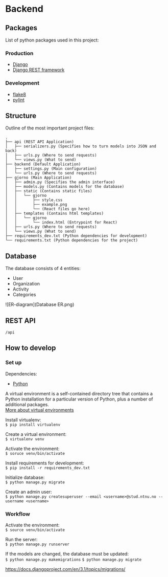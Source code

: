 # Backend

## Packages

List of python packages used in this project:

### Production

- [Django](https://www.djangoproject.com/)
- [Django REST framework](https://www.django-rest-framework.org/)

### Development

- [flake8](https://flake8.pycqa.org/en/latest/)
- [pylint](https://www.pylint.org/)

## Structure

Outline of the most important project files:

```
.
├── api (REST API Application)
│   ├── serializers.py (Specifies how to turn models into JSON and back)
│   ├── urls.py (Where to send requests)
│   └── views.py (What to send)
├── backend (Default Application)
│   ├── settings.py (Main configuration)
│   └── urls.py (Where to send requests)
├── gjorno (Main Application)
│   ├── admin.py (Specifies the admin interface)
│   ├── models.py (Contains models for the database)
│   ├── static (Contains static files)
│   │   └── gjorno
│   │       ├── style.css
│   │       ├── example.png
│   │       └── (React files go here)
│   ├── templates (Contains html templates)
│   │   └── gjorno
│   │       └── index.html (Entrypoint for React)
│   ├── urls.py (Where to send requests)
│   └── views.py (What to send)
├── requirements_dev.txt (Python dependencies for development)
└── requirements.txt (Python dependencies for the project)
```
## Database
The database consists of 4 entities:
- User
- Organization
- Activity 
- Categories 

![ER-diagram](Database ER.png)

## REST API

`/api`

## How to develop

### Set up

Dependencies:

- [Python](https://www.python.org/)

A virtual environment is a self-contained directory tree that contains a Python
installation for a particular version of Python, plus a number of additional
packages.  
[More about virtual environments](https://docs.python.org/3/tutorial/venv.html)

Install virtualenv:  
`$ pip install virtualenv`

Create a virtual environment:  
`$ virtualenv venv`

Activate the environment:  
`$ soruce venv/bin/activate`

Install requirements for development:  
`$ pip install -r requirements_dev.txt`

Initialize database:  
`$ python manage.py migrate`

Create an admin user:  
`$ python manage.py createsuperuser --email <username>@stud.ntnu.no --username <username>`

### Workflow

Activate the environment:  
`$ source venv/bin/activate`

Run the server:  
`$ python manage.py runserver`

If the models are changed, the database must be updated:  
`$ python manage.py makemigrations`
`$ python manage.py migrate`

https://docs.djangoproject.com/en/3.1/topics/migrations/
